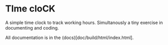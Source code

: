 TIme cloCK
==========

A simple time clock to track working hours. Simultanously a tiny exercise in documenting and coding.

All documentation is in the (docs)[doc/build/html/index.html].
